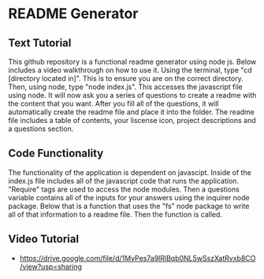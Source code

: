# README Generator

## Text Tutorial
This github repository is a functional readme generator using node js. Below includes a video walkthrough on how to use it. Using the terminal, type "cd [directory located in]". This is to ensure you are on the correct directory. Then, using node, type "node index.js". This accesses the javascript file using node. It will now ask you a series of questions to create a readme with the content that you want. After you fill all of the questions, it will automatically create the readme file and place it into the folder. The readme file includes a table of contents, your liscense icon, project descriptions and a questions section. 

## Code Functionality
The functionality of the application is dependent on javascipt. Inside of the index.js file includes all of the javascript code that runs the application. "Require" tags are used to access the node modules. Then a questions variable contains all of the inputs for your answers using the inquirer node package. Below that is a function that uses the "fs" node package to write all of that information to a readme file. Then the function is called.

## Video Tutorial
- https://drive.google.com/file/d/1MyPes7a9lRlBqb0NL5wSszXatRvxb8CO/view?usp=sharing
